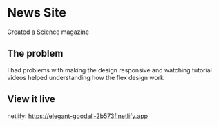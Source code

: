 # News Site

Created a Science  magazine

## The problem

I had problems with making the design responsive and watching tutorial videos helped understanding how the flex design work

## View it live
netlify: https://elegant-goodall-2b573f.netlify.app
